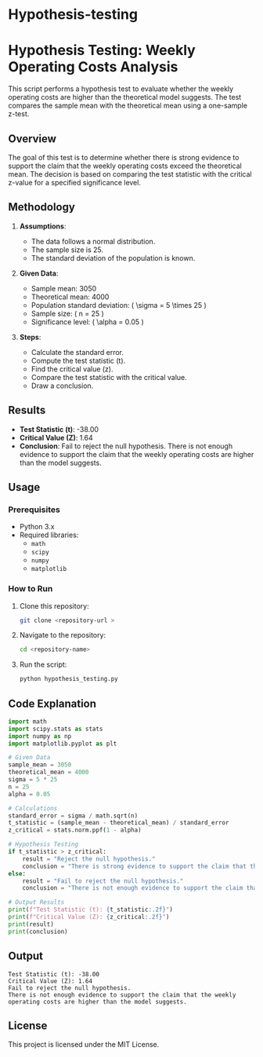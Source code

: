 # Hypothesis-testing
# Hypothesis Testing: Weekly Operating Costs Analysis

This script performs a hypothesis test to evaluate whether the weekly operating costs are higher than the theoretical model suggests. The test compares the sample mean with the theoretical mean using a one-sample z-test.

## Overview
The goal of this test is to determine whether there is strong evidence to support the claim that the weekly operating costs exceed the theoretical mean. The decision is based on comparing the test statistic with the critical z-value for a specified significance level.

## Methodology
1. **Assumptions**:
   - The data follows a normal distribution.
   - The sample size is 25.
   - The standard deviation of the population is known.

2. **Given Data**:
   - Sample mean: 3050
   - Theoretical mean: 4000
   - Population standard deviation: \( \sigma = 5 \times 25 \)
   - Sample size: \( n = 25 \)
   - Significance level: \( \alpha = 0.05 \)

3. **Steps**:
   - Calculate the standard error.
   - Compute the test statistic (t).
   - Find the critical value (z).
   - Compare the test statistic with the critical value.
   - Draw a conclusion.

## Results
- **Test Statistic (t)**: -38.00
- **Critical Value (Z)**: 1.64
- **Conclusion**: Fail to reject the null hypothesis. There is not enough evidence to support the claim that the weekly operating costs are higher than the model suggests.

## Usage
### Prerequisites
- Python 3.x
- Required libraries:
  - `math`
  - `scipy`
  - `numpy`
  - `matplotlib`

### How to Run
1. Clone this repository:
   ```bash
   git clone <repository-url >
   ```
2. Navigate to the repository:
   ```bash
   cd <repository-name>
   ```
3. Run the script:
   ```bash
   python hypothesis_testing.py
   ```

## Code Explanation
```python
import math
import scipy.stats as stats
import numpy as np
import matplotlib.pyplot as plt

# Given Data
sample_mean = 3050
theoretical_mean = 4000
sigma = 5 * 25
n = 25
alpha = 0.05

# Calculations
standard_error = sigma / math.sqrt(n)
t_statistic = (sample_mean - theoretical_mean) / standard_error
z_critical = stats.norm.ppf(1 - alpha)

# Hypothesis Testing
if t_statistic > z_critical:
    result = "Reject the null hypothesis."
    conclusion = "There is strong evidence to support the claim that the weekly operating costs are higher than the model suggests."
else:
    result = "Fail to reject the null hypothesis."
    conclusion = "There is not enough evidence to support the claim that the weekly operating costs are higher than the model suggests."

# Output Results
print(f"Test Statistic (t): {t_statistic:.2f}")
print(f"Critical Value (Z): {z_critical:.2f}")
print(result)
print(conclusion)
```

## Output
```plaintext
Test Statistic (t): -38.00
Critical Value (Z): 1.64
Fail to reject the null hypothesis.
There is not enough evidence to support the claim that the weekly operating costs are higher than the model suggests.
```

## License
This project is licensed under the MIT License.

